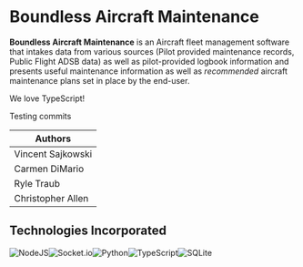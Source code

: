 # Boundless Aircraft Maintenance 


**Boundless Aircraft Maintenance** is an Aircraft fleet management software that intakes data from various sources (Pilot provided maintenance records, Public Flight ADSB data) as well as pilot-provided logbook information and presents useful maintenance information as well as *recommended* aircraft maintenance plans set in place by the end-user. 

We love TypeScript!

Testing commits

| Authors  | 
| ------------- | 
| Vincent Sajkowski  
| Carmen DiMario  
| Ryle Traub  
| Christopher Allen 


## Technologies Incorporated

![NodeJS](https://img.shields.io/badge/node.js-6DA55F?style=for-the-badge&logo=node.js&logoColor=white)![Socket.io](https://img.shields.io/badge/Socket.io-black?style=for-the-badge&logo=socket.io&badgeColor=010101)![Python](https://img.shields.io/badge/python-3670A0?style=for-the-badge&logo=python&logoColor=ffdd54)![TypeScript](https://img.shields.io/badge/typescript-%23007ACC.svg?style=for-the-badge&logo=typescript&logoColor=white)![SQLite](https://img.shields.io/badge/sqlite-%2307405e.svg?style=for-the-badge&logo=sqlite&logoColor=white)

